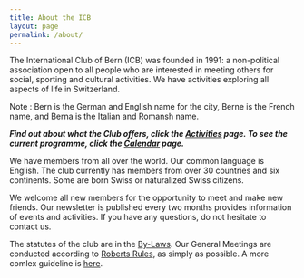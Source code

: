 ---title: About the ICBlayout: pagepermalink: /about/---The International Club of Bern (ICB) was founded in 1991: a non-political association open to all people who are interested in meeting others for social, sporting and cultural activities. We have activities exploring all aspects of  life in Switzerland.
Note : Bern is the German and English name for the city, Berne is the French name,  and Berna is the Italian and Romansh name.
***Find out about what the Club offers, click the [Activities](/activities/) page. To see the current programme, click the [Calendar](https://icberne.org/calendar/) page.***
We have members from all over the world. Our common language is English. The club currently has members from over 30 countries and six continents. Some are born Swiss or naturalized Swiss citizens.&nbsp;
We welcome all new members for the opportunity to meet and make new friends. Our newsletter is published every two months provides information of events and activities. If you have any questions, do not hesitate to contact us. 
The statutes of the club are in the [By-Laws](https://icberne.files.wordpress.com/2021/03/bylaws-g2.pdf). Our General Meetings are conducted according to [Roberts Rules](https://icberne.files.wordpress.com/2023/04/rr_simple.pdf), as simply as possible. A more comlex guideline is [here](https://icberne.files.wordpress.com/2023/04/robertsrules.pdf).

